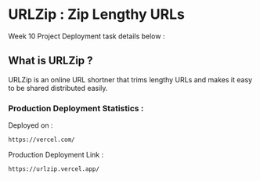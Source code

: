 # URLZip : Zip Lengthy URLs
Week 10 Project Deployment task details below :

## What is URLZip ?
URLZip is an online URL shortner that trims lengthy URLs and makes it easy to be shared distributed easily.
### Production Deployment Statistics : 
Deployed on :
```bash
https://vercel.com/
```

Production Deployment Link :
```bash
https://urlzip.vercel.app/
```

